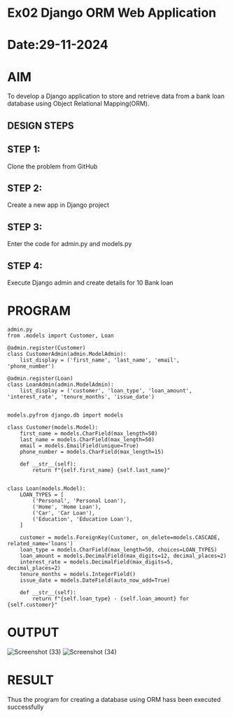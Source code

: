 # Ex02 Django ORM Web Application
# Date:29-11-2024
# AIM
To develop a Django application to store and retrieve data from a bank loan database using Object Relational Mapping(ORM).


## DESIGN STEPS
## STEP 1:
Clone the problem from GitHub

## STEP 2:
Create a new app in Django project

## STEP 3:
Enter the code for admin.py and models.py

## STEP 4:
Execute Django admin and create details for 10 Bank loan

# PROGRAM
```
admin.py 
from .models import Customer, Loan

@admin.register(Customer)
class CustomerAdmin(admin.ModelAdmin):
    list_display = ('first_name', 'last_name', 'email', 'phone_number')

@admin.register(Loan)
class LoanAdmin(admin.ModelAdmin):
    list_display = ('customer', 'loan_type', 'loan_amount', 'interest_rate', 'tenure_months', 'issue_date')
 

models.pyfrom django.db import models

class Customer(models.Model):
    first_name = models.CharField(max_length=50)
    last_name = models.CharField(max_length=50)
    email = models.EmailField(unique=True)
    phone_number = models.CharField(max_length=15)

    def __str__(self):
        return f"{self.first_name} {self.last_name}"


class Loan(models.Model):
    LOAN_TYPES = [
        ('Personal', 'Personal Loan'),
        ('Home', 'Home Loan'),
        ('Car', 'Car Loan'),
        ('Education', 'Education Loan'),
    ]

    customer = models.ForeignKey(Customer, on_delete=models.CASCADE, related_name='loans')
    loan_type = models.CharField(max_length=50, choices=LOAN_TYPES)
    loan_amount = models.DecimalField(max_digits=12, decimal_places=2)
    interest_rate = models.DecimalField(max_digits=5, decimal_places=2)
    tenure_months = models.IntegerField()
    issue_date = models.DateField(auto_now_add=True)

    def __str__(self):
        return f"{self.loan_type} - {self.loan_amount} for {self.customer}"

```
# OUTPUT
![Screenshot (33)](https://github.com/user-attachments/assets/13be2fef-0a8f-42bd-b43a-e32a12e84b5f)
![Screenshot (34)](https://github.com/user-attachments/assets/a0de5c4b-70e4-471b-898c-63ca51b89db2)


# RESULT
Thus the program for creating a database using ORM hass been executed successfully
